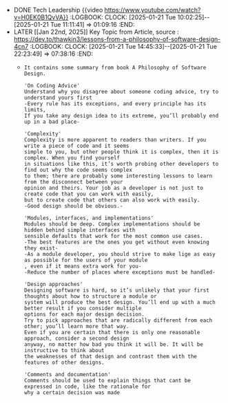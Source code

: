 - DONE Tech Leadership {{video https://www.youtube.com/watch?v=H0EK0B1QvVA}}
  :LOGBOOK:
  CLOCK: [2025-01-21 Tue 10:02:25]--[2025-01-21 Tue 11:11:41] =>  01:09:16
  :END:
- LATER [[Jan 22nd, 2025]] Key Topic from Article, source : https://dev.to/thawkin3/lessons-from-a-philosophy-of-software-design-4cn7
  :LOGBOOK:
  CLOCK: [2025-01-21 Tue 14:45:33]--[2025-01-21 Tue 22:23:49] =>  07:38:16
  :END:
	- ```apl
	  It contains some summary from book A Philosophy of Software Design.
	  
	  'On Coding Advice'
	  Understand why you disagree about someone coding advice, try to understand yours first
	  -Every rule has its exceptions, and every principle has its limits,  
	  If you take any design idea to its extreme, you’ll probably end up in a bad place-
	  
	  'Complexity'
	  Complexity is more apparent to readers than writers. If you write a piece of code and it seems 
	  simple to you, but other people think it is complex, then it is complex. When you find yourself 
	  in situations like this, it’s worth probing other developers to find out why the code seems complex 
	  to them; there are probably some interesting lessons to learn from the disconnect between your 
	  opinion and theirs. Your job as a developer is not just to create code that you can work with easily,
	  but to create code that others can also work with easily.
	  -Good design should be obvious.-
	  
	  'Modules, interfaces, and implementations'
	  Modules should be deep. Complex implementations should be hidden behind simple interfaces with 
	  sensible defaults that work for the most common use cases.
	  -The best features are the ones you get without even knowing they exist-
	  -As a module developer, you should strive to make lige as easy as possible for the users of your module
	  , even if it means extra work for you-
	  -Reduce the number of places where exceptions must be handled-
	  
	  'Design approaches'
	  Designing software is hard, so it’s unlikely that your first thoughts about how to structure a module or 
	  system will produce the best design. You’ll end up with a much better result if you consider multiple 
	  options for each major design decision.
	  Try to pick approaches that are radically different from each other; you’ll learn more that way. 
	  Even if you are certain that there is only one reasonable approach, consider a second design 
	  anyway, no matter how bad you think it will be. It will be instructive to think about 
	  the weaknesses of that design and contrast them with the features of other designs.
	  
	  'Comments and documentation'
	  Comments should be used to explain things that cant be expressed in code, like the rationale for 
	  why a certain decision was made
	  
	  ```